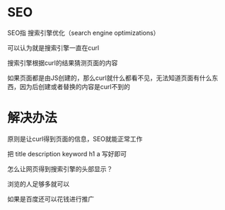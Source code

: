 # SEO

SEO指 搜索引擎优化（search engine optimizations）

可以认为就是搜索引擎一直在curl

搜索引擎根据curl的结果猜测页面的内容

如果页面都是由JS创建的，那么curl就什么都看不见，无法知道页面有什么东西，因为后创建或者替换的内容是curl不到的


# 解决办法
原则是让curl得到页面的信息，SEO就能正常工作

把 title description keyword h1 a 写好即可

怎么让网页得到搜索引擎的头部显示？

浏览的人足够多就可以

如果是百度还可以花钱进行推广

